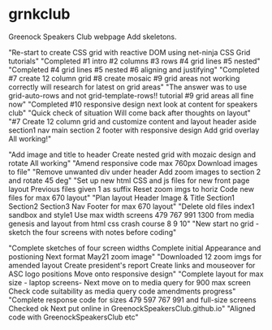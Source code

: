 # grnkclub
Greenock Speakers Club webpage
Add skeletons.

"Re-start to create CSS grid with reactive DOM using net-ninja CSS Grid tutorials"
"Completed #1 intro #2 columns #3 rows #4 grid lines #5 nested"
"Completed #4 grid lines #5 nested #6 aligning and justifying"
"Completed #7 create 12 column grid #8 create mosaic #9 grid areas not working correctly will research for latest on grid areas"
"The answer was to use grid-auto-rows and not grid-template-rows!! tutorial #9 grid areas all fine now"
"Completed #10 responsive design next look at content for speakers club"
"Quick check of situation Will come back after thoughts on layout"
"#7 Create 12 column grid and customize content and layout header aside section1 nav main section 2 footer with responsive design Add grid overlay All working!"

"Add image and title to header Create nested grid with mozaic design and rotate All working"
"Amend responsive code max 760px Download images to file"
"Remove unwanted div under header Add zoom images to section 2 and rotate 45 deg"
"Set up new html CSS and js files for new front page layout Previous files given 1 as suffix Reset zoom imgs to horiz Code new files for max 670 layout"
"Plan layout Header Image & Title Section1 Section2 Section3 Nav Footer for max 670 layout"
"Delete old files index1 sandbox and style1 Use max width screens 479 767 991 1300 from media genesis and layout from html css crash course 8 9 10"
"New start no grid - sketch the four screens with notes before coding"
<!-- const now = new Date();
console.log(now.toDateString());
document. -->
"Complete sketches of four screen widths Complete initial Appearance and postioning  Next format May21 zoom image"
"Downloaded 12 zoom imgs for amended layout Create president's report Create links and  mouseover for ASC logo positions Move onto responsive design"
"Complete layout for max size - laptop screens- Next move on to media query for 900 max screen Check code suitability as media query code amendments progress" 
"Complete response code for sizes 479  597 767 991 and full-size screens Checked ok Next put online in GreenockSpeakersClub.github.io"
"Aligned code with GreenockSpeakersClub etc"

